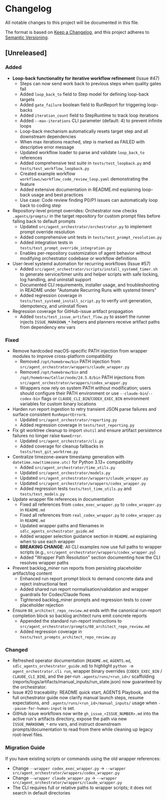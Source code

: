 # Changelog

All notable changes to this project will be documented in this file.

The format is based on [Keep a Changelog](https://keepachangelog.com/en/1.0.0/),
and this project adheres to [Semantic Versioning](https://semver.org/spec/v2.0.0.html).

## [Unreleased]

### Added
- **Loop-back functionality for iterative workflow refinement** (Issue #47)
  - Steps can now send work back to previous steps when quality gates fail
  - Added `loop_back_to` field to Step model for defining loop-back targets
  - Added `gate_failure` boolean field to RunReport for triggering loop-backs
  - Added `iteration_count` field to StepRuntime to track loop iterations
  - Added `--max-iterations` CLI parameter (default: 4) to prevent infinite loops
  - Loop-back mechanism automatically resets target step and all downstream dependencies
  - When max iterations reached, step is marked as FAILED with descriptive error message
  - Updated workflow loader to parse and validate `loop_back_to` references
  - Added comprehensive test suite in `tests/test_loopback.py` and `tests/test_workflow_loopback.py`
  - Created example workflow `workflows/workflow_code_review_loop.yaml` demonstrating the feature
  - Added extensive documentation in README.md explaining loop-back usage and best practices
  - Use case: Code review finding P0/P1 issues can automatically loop back to coding step
- Repository-level prompt overrides: Orchestrator now checks `.agents/prompts/` in the target repository for custom prompt files before falling back to default prompts
  - Updated `src/agent_orchestrator/orchestrator.py` to implement prompt override resolution
  - Added comprehensive unit tests in `tests/test_prompt_resolution.py`
  - Added integration tests in `tests/test_prompt_override_integration.py`
  - Enables per-repository customization of agent behavior without modifying orchestrator codebase or workflow definitions
- User-level systemd automation for recurring workflows (Issue #57)
  - Added `src/agent_orchestrator/scripts/install_systemd_timer.sh` to generate service/timer units and helper scripts with safe locking, log handling, and uninstall support
  - Documented CLI requirements, installer usage, and troubleshooting in README under "Automate Recurring Runs with systemd timers"
  - Added regression coverage in `tests/test_systemd_install_script.py` to verify unit generation, idempotency, and uninstall flows
- Regression coverage for GitHub-issue artifact propagation
  - Added `tests/test_issue_artifact_flow.py` to assert the runner injects `ISSUE_MARKDOWN_*` helpers and planners receive artifact paths from dependency env vars

### Fixed
- Remove hardcoded macOS-specific PATH injection from wrapper modules to improve cross-platform compatibility
  - Removed `/opt/homebrew/bin` PATH injection from `src/agent_orchestrator/wrappers/claude_wrapper.py`
  - Removed `/opt/homebrew/bin` and `/opt/homebrew/Cellar/node/24.5.0/bin` PATH injections from `src/agent_orchestrator/wrappers/codex_wrapper.py`
  - Wrappers now rely on system PATH without modification; users should configure their PATH environment or use `--claude-bin`/`--codex-bin` flags or `CLAUDE_CLI_BIN`/`CODEX_EXEC_BIN` environment variables for custom binary locations
- Harden run report ingestion to retry transient JSON parse failures and surface consistent `RunReportError`s.
  - Updated `src/agent_orchestrator/reporting.py`
  - Added regression coverage in `tests/test_reporting.py`
- Fix git worktree cleanup to import `shutil` and ensure artifact persistence failures no longer raise `NameError`.
  - Updated `src/agent_orchestrator/cli.py`
  - Added coverage for cleanup fallbacks in `tests/test_git_worktree.py`
- Centralize timezone-aware timestamp generation with `datetime.now(timezone.utc)` for Python 3.13+ compatibility
  - Added `src/agent_orchestrator/time_utils.py`
  - Updated `src/agent_orchestrator/models.py`
  - Updated `src/agent_orchestrator/wrappers/claude_wrapper.py`
  - Updated `src/agent_orchestrator/wrappers/codex_wrapper.py`
  - Added regression tests `tests/test_time_utils.py` and `tests/test_models.py`
- Update wrapper file references in documentation
  - Fixed all references from `codex_exec_wrapper.py` to `codex_wrapper.py` in `README.md`
  - Fixed all references from `real_codex_wrapper.py` to `codex_wrapper.py` in `README.md`
  - Updated wrapper paths and filenames in `sdlc_agents_orchestrator_guide.md`
  - Added wrapper selection guidance section in `README.md` explaining when to use each wrapper
  - **BREAKING CHANGE**: All CLI examples now use full paths to wrapper scripts (e.g., `src/agent_orchestrator/wrappers/codex_wrapper.py`)
  - Added "Wrapper Path Resolution" section documenting how the CLI resolves wrapper paths
- Prevent backlog_miner run reports from persisting placeholder artifact/log content
  - Enhanced run report prompt block to demand concrete data and reject instructional text
  - Added shared run report normalisation/validation and wrapper guardrails for Codex/Claude flows
  - Tightened backlog_miner prompts and regression tests to cover placeholder rejection
- Ensure `08_architect_repo_review.md` ends with the canonical run-report completion block so backlog architect runs emit concrete reports
  - Appended the standard run-report instructions to `src/agent_orchestrator/prompts/08_architect_repo_review.md`
  - Added regression coverage in `tests/test_prompts_architect_repo_review.py`

### Changed
- Refreshed operator documentation (`README.md`, `AGENTS.md`, `sdlc_agents_orchestrator_guide.md`) to highlight `python -m agent_orchestrator.cli run`, wrapper binary overrides (`CODEX_EXEC_BIN` / `CLAUDE_CLI_BIN`), and the per-run `.agents/runs/<run_id>/` scaffolding (reports/logs/artifacts/manual_inputs/run_state.json) now guaranteed by the orchestrator.
- Issue #20 traceability: README quick start, AGENTS Playbook, and the full orchestrator guide now clarify manual launch steps, resume expectations, and `.agents/runs/<run_id>/manual_inputs/` usage when `--pause-for-human-input` is set.
- GitHub issue workflows now write `gh_issue_<ISSUE_NUMBER>.md` into the active run's artifacts directory, expose the path via new `ISSUE_MARKDOWN_*` env vars, and instruct downstream prompts/documentation to read from there while cleaning up legacy root-level files.

### Migration Guide
If you have existing scripts or commands using the old wrapper references:
- Change `--wrapper codex_exec_wrapper.py` → `--wrapper src/agent_orchestrator/wrappers/codex_wrapper.py`
- Change `--wrapper claude_wrapper.py` → `--wrapper src/agent_orchestrator/wrappers/claude_wrapper.py`
- The CLI requires full or relative paths to wrapper scripts; it does not search in default directories
